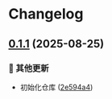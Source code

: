 # Changelog

## [0.1.1](https://github.com/Puniyu/puppeteer-core/compare/v0.1.0...v0.1.1) (2025-08-25)


### 🔧 其他更新

* 初始化仓库 ([2e594a4](https://github.com/Puniyu/puppeteer-core/commit/2e594a48ba3b7584e26f4d204686e71b0cc9d421))
